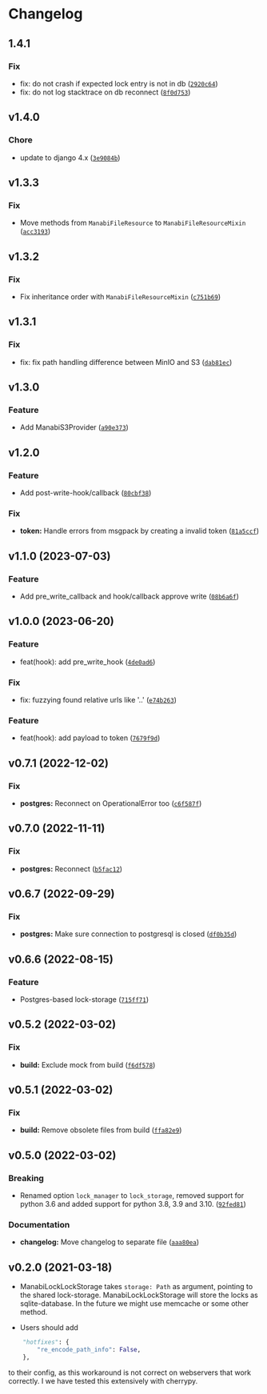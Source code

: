 # Changelog

## 1.4.1

### Fix

* fix: do not crash if expected lock entry is not in db ([`2920c64`](https://github.com/projectcaluma/manabi/commit/2920c64e31eba99f2f30f913b235595478c56e7e))
* fix: do not log stacktrace on db reconnect ([`8f0d753`](https://github.com/projectcaluma/manabi/commit/8f0d75365fd8afb16924f616d5c02d14d75e9839))

## v1.4.0

### Chore

* update to django 4.x ([`3e9084b`](https://github.com/projectcaluma/manabi/commit/3e9084b0774bfa06c6229311ae927f86d426a6ed))

## v1.3.3
### Fix

* Move methods from `ManabiFileResource` to `ManabiFileResourceMixin` ([`acc3193`](https://github.com/projectcaluma/manabi/commit/acc31932047bd75bc75ef9681fe84308fb98ad7c))

## v1.3.2
### Fix

* Fix inheritance order with `ManabiFileResourceMixin` ([`c751b69`](https://github.com/projectcaluma/manabi/commit/c751b6946aff4a75d180e6c7e9f0da4bdd9b45c3))

## v1.3.1

### Fix
* fix: fix path handling difference between MinIO and S3 ([`dab81ec`](https://github.com/projectcaluma/manabi/commit/dab81ec35d2a6a7fe8f237976b253fdf15ab5963))

## v1.3.0

### Feature
* Add ManabiS3Provider ([`a90e373`](https://github.com/projectcaluma/manabi/commit/a90e3735253da1adce8dc8dcdbe3462bce6e5e84))

## v1.2.0

### Feature
* Add post-write-hook/callback ([`80cbf38`](https://github.com/projectcaluma/manabi/commit/80cbf387a775e1a417e3a44bcfb884e926d5bf08))

### Fix
* **token:** Handle errors from msgpack by creating a invalid token ([`81a5ccf`](https://github.com/projectcaluma/manabi/commit/81a5ccff740112947c8fb67b97d17d6e640eedfb))

## v1.1.0 (2023-07-03)

### Feature
* Add pre_write_callback and hook/callback approve write ([`08b6a6f`](https://github.com/projectcaluma/manabi/commit/08b6a6fe2ea76e006de17cc0a7f0be35f2b1e1f6))

## v1.0.0 (2023-06-20)

### Feature
* feat(hook): add pre_write_hook ([`4de0ad6`](https://github.com/projectcaluma/manabi/commit/4de0ad65b95bbd0be5fa19ed986660233fcd6b6c))

### Fix
* fix: fuzzying found relative urls like '..' ([`e74b263`](https://github.com/projectcaluma/manabi/commit/e74b2638f9413b339988dea52eb2b8747262a2dc))

### Feature
* feat(hook): add payload to token ([`7679f9d`](https://github.com/projectcaluma/manabi/commit/7679f9d2d1a87fd933c5af109bfb1ec244a0c480))

## v0.7.1 (2022-12-02)

### Fix
* **postgres:** Reconnect on OperationalError too ([`c6f587f`](https://github.com/projectcaluma/manabi/commit/c6f587f6b855d8053536f99a6cc6afe654e44eb9))

## v0.7.0 (2022-11-11)

### Fix
* **postgres:** Reconnect ([`b5fac12`](https://github.com/projectcaluma/manabi/commit/b5fac12089ef96e775959ef9597f8dfa86050609))

## v0.6.7 (2022-09-29)

### Fix
* **postgres:** Make sure connection to postgresql is closed ([`df0b35d`](https://github.com/projectcaluma/manabi/commit/df0b35d04729071115b77d54fb6b3f34d4b99cad))

## v0.6.6 (2022-08-15)

### Feature
* Postgres-based lock-storage ([`715ff71`](https://github.com/projectcaluma/manabi/commit/715ff716a8556c4edd5c7d3b18dffdf21cc2175b))

## v0.5.2 (2022-03-02)

### Fix
* **build:** Exclude mock from build ([`f6df578`](https://github.com/projectcaluma/manabi/commit/f6df5787432870239ddecc8075718694023866e3))

## v0.5.1 (2022-03-02)

### Fix
* **build:** Remove obsolete files from build ([`ffa82e9`](https://github.com/projectcaluma/manabi/commit/ffa82e9b57ebbb097bcc4498be8feb4eeec5d3a3))

## v0.5.0 (2022-03-02)

### Breaking
* Renamed option `lock_manager` to `lock_storage`, removed support for python 3.6 and added support for python 3.8, 3.9 and 3.10. ([`92fed81`](https://github.com/projectcaluma/manabi/commit/92fed817353d28b02f64a9ec84dca0cc4e418037))

### Documentation
* **changelog:** Move changelog to separate file ([`aaa80ea`](https://github.com/projectcaluma/manabi/commit/aaa80eac7165ed78be2e7783e0717bb9423891cf))

## v0.2.0 (2021-03-18)

- ManabiLockLockStorage takes `storage: Path` as argument, pointing to the
  shared lock-storage. ManabiLockLockStorage will store the locks as
  sqlite-database. In the future we might use memcache or some other method.

- Users should add

```python
    "hotfixes": {
        "re_encode_path_info": False,
    },
```

to their config, as this workaround is not correct on webservers that work
correctly. I we have tested this extensively with cherrypy.
